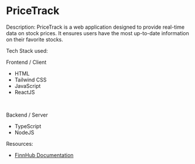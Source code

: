 # PriceTrack

Description:
PriceTrack is a web application designed to provide real-time data on stock prices. It ensures users have the most up-to-date information on their favorite stocks.

Tech Stack used: 
<br/>

Frontend / Client
- HTML
- Tailwind CSS
- JavaScript
- ReactJS

</br>

Backend / Server
- TypeScript
- NodeJS

Resources:
- [FinnHub Documentation](https://finnhub.io/docs/api)
